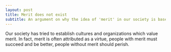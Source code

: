 ```yaml
---
layout: post
title: Merit does not exist
subtitle: An argument on why the idea of 'merit' in our society is based on flimsy foundations.  
---
```


Our society has tried to establish cultures and organizations which value merit. In fact, merit is often attributed as a virtue, people with merit must succeed and be better, people without merit should perish.
